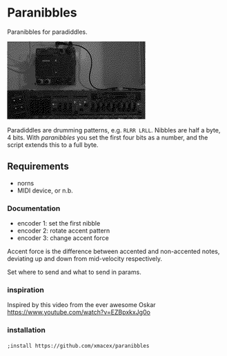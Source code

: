 # Paranibbles

Paranibbles for paradiddles.

![](paranibbles.gif)

Paradiddles are drumming patterns, e.g. `RLRR LRLL`. Nibbles are half a byte, 4 bits. With *paranibbles* you set the first four bits as a number, and the script extends this to a full byte.

## Requirements

- norns
- MIDI device, or n.b.

### Documentation

- encoder 1: set the first nibble
- encoder 2: rotate accent pattern
- encoder 3: change accent force

Accent force is the difference between accented and non-accented notes, deviating up and down from mid-velocity respectively.

Set where to send and what to send in params.

### inspiration

Inspired by this video from the ever awesome Oskar https://www.youtube.com/watch?v=EZBpxkxJg0o

### installation

`;install https://github.com/xmacex/paranibbles`
